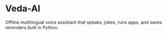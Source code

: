 # Veda-AI
Offline multilingual voice assistant that speaks, jokes, runs apps, and saves reminders built in Python.
